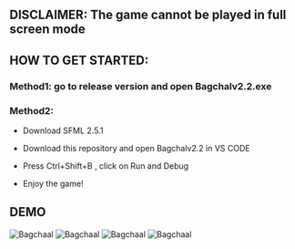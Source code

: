 ## DISCLAIMER: The game cannot be played in full screen mode

## HOW TO GET STARTED:
### Method1: go to release version and open Bagchalv2.2.exe
### Method2: 
- Download SFML 2.5.1  

- Download this repository and open Bagchalv2.2 in VS CODE

- Press Ctrl+Shift+B , click on Run and Debug

- Enjoy the game!

## DEMO
![Bagchaal](assests/1.png)
![Bagchaal](assests/2.png)
![Bagchaal](assests/3.png)
![Bagchaal](assests/4.png)